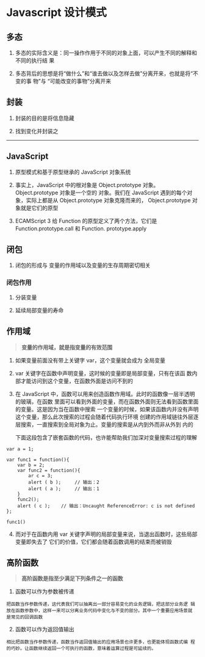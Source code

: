 # Javascript 设计模式

## 多态

1. 多态的实际含义是：同一操作作用于不同的对象上面，可以产生不同的解释和不同的执行结 果

2. 多态背后的思想是将“做什么”和“谁去做以及怎样去做”分离开来，也就是将“不变的事 物”与 “可能改变的事物”分离开来

## 封装

1. 封装的目的是将信息隐藏

2. 找到变化并封装之

---

## JavaScript

1. 原型模式和基于原型继承的 JavaScript 对象系统

2. 事实上，JavaScript 中的根对象是 Object.prototype 对象。Object.prototype 对象是一个空的 对象。我们在 JavaScript 遇到的每个对象，实际上都是从 Object.prototype 对象克隆而来的， Object.prototype 对象就是它们的原型

3. ECAMScript 3 给 Function 的原型定义了两个方法，它们是 Function.prototype.call 和 Function. prototype.apply

## 闭包

1. 闭包的形成与 变量的作用域以及变量的生存周期密切相关

### 闭包作用

1. 分装变量

2. 延续局部变量的寿命

## 作用域

> **变量的作用域，就是指变量的有效范围**

1.  如果变量前面没有带上关键字 var，这个变量就会成为 全局变量

2.  var 关键字在函数中声明变量，这时候的变量即是局部变量，只有在该函 数内部才能访问到这个变量，在函数外面是访问不到的

3.  在 JavaScript 中，函数可以用来创造函数作用域。此时的函数像一层半透明的玻璃，在函数 里面可以看到外面的变量，而在函数外面则无法看到函数里面的变量。这是因为当在函数中搜索 一个变量的时候，如果该函数内并没有声明这个变量，那么此次搜索的过程会随着代码执行环境 创建的作用域链往外层逐层搜索，一直搜索到全局对象为止。变量的搜索是从内到外而非从外到 内的

    下面这段包含了嵌套函数的代码，也许能帮助我们加深对变量搜索过程的理解

```
var a = 1;

var func1 = function(){
    var b = 2;
    var func2 = function(){
        ar c = 3;
        alert ( b );     // 输出：2
        alert ( a );     // 输出：1
    }
    func2();
    alert ( c );    // 输出：Uncaught ReferenceError: c is not defined
};

func1()
```

4. 而对于在函数内用 var 关键字声明的局部变量来说，当退出函数时，这些局部变量即失去了 它们的价值，它们都会随着函数调用的结束而被销毁

## 高阶函数

> **高阶函数是指至少满足下列条件之一的函数**

1. 函数可以作为参数被传递

```
把函数当作参数传递，这代表我们可以抽离出一部分容易变化的业务逻辑，把这部分业务逻 辑放在函数参数中，这样一来可以分离业务代码中变化与不变的部分。其中一个重要应用场景就 是常见的回调函数
```

2. 函数可以作为返回值输出

```
相比把函数当作参数传递，函数当作返回值输出的应用场景也许更多，也更能体现函数式编 程的巧妙。让函数继续返回一个可执行的函数，意味着运算过程是可延续的。
```
